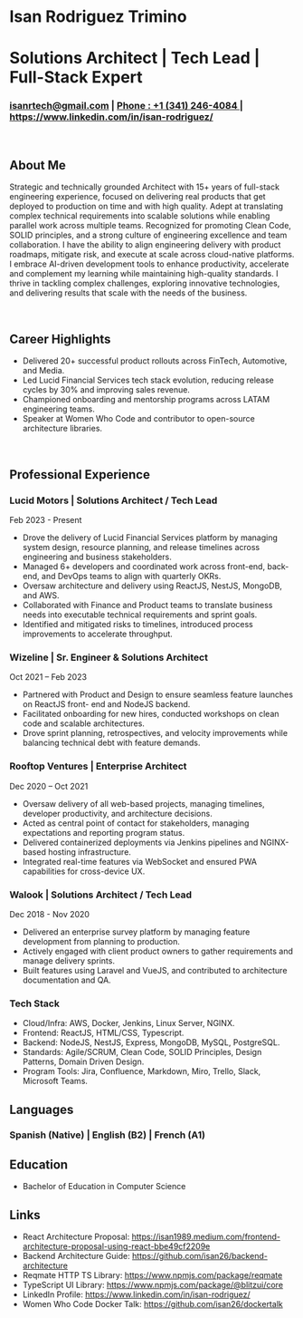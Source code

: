# Isan Rodriguez Trimino
# Solutions Architect | Tech Lead | Full-Stack Expert 

### <isanrtech@gmail.com> | <a href="tel:+13412464084">Phone : +1 (341) 246-4084 </a> | <https://www.linkedin.com/in/isan-rodriguez/>

<br/>

## About Me

Strategic and technically grounded Architect with 15+ years of full-stack engineering experience, focused on delivering real products that get deployed to production on time and with high quality.
Adept at translating complex technical requirements into scalable solutions while enabling parallel work across multiple teams.
Recognized for promoting Clean Code, SOLID principles, and a strong culture of engineering excellence and team collaboration. I have the ability to align engineering delivery with product roadmaps, mitigate risk, and execute at scale across cloud-native platforms. I embrace AI-driven development tools to enhance productivity, accelerate and complement my learning while maintaining high-quality standards. I thrive in tackling complex challenges, exploring innovative technologies, and delivering results that scale with the needs of the business.


<br/>

## Career Highlights

- Delivered 20+ successful product rollouts across FinTech, Automotive, and Media.
- Led Lucid Financial Services tech stack evolution, reducing release cycles by 30% and improving sales revenue.
- Championed onboarding and mentorship programs across LATAM engineering teams.
- Speaker at Women Who Code and contributor to open-source architecture libraries.

<br/>

## Professional Experience

### Lucid Motors | Solutions Architect / Tech Lead

Feb 2023 - Present

- Drove the delivery of Lucid Financial Services platform by managing system design, resource
planning, and release timelines across engineering and business stakeholders.
- Managed 6+ developers and coordinated work across front-end, back-end, and DevOps
teams to align with quarterly OKRs.
- Oversaw architecture and delivery using ReactJS, NestJS, MongoDB, and AWS.
- Collaborated with Finance and Product teams to translate business needs into executable
technical requirements and sprint goals.
- Identified and mitigated risks to timelines, introduced process improvements to accelerate
throughput.

### Wizeline | Sr. Engineer &amp; Solutions Architect

Oct 2021 – Feb 2023

- Partnered with Product and Design to ensure seamless feature launches on ReactJS front-
end and NodeJS backend.
- Facilitated onboarding for new hires, conducted workshops on clean code and scalable
architectures.
- Drove sprint planning, retrospectives, and velocity improvements while balancing technical
debt with feature demands.

### Rooftop Ventures | Enterprise Architect
Dec 2020 – Oct 2021

- Oversaw delivery of all web-based projects, managing timelines, developer productivity, and
architecture decisions.
- Acted as central point of contact for stakeholders, managing expectations and reporting
program status.
- Delivered containerized deployments via Jenkins pipelines and NGINX-based hosting
infrastructure.
- Integrated real-time features via WebSocket and ensured PWA capabilities for cross-device
UX.

### Walook | Solutions Architect / Tech Lead
Dec 2018 - Nov 2020

- Delivered an enterprise survey platform by managing feature development from planning to
production.
- Actively engaged with client product owners to gather requirements and manage delivery
sprints.
- Built features using Laravel and VueJS, and contributed to architecture documentation and
QA.

### Tech Stack

- Cloud/Infra: AWS, Docker, Jenkins, Linux Server, NGINX.
- Frontend: ReactJS, HTML/CSS, Typescript.
- Backend: NodeJS, NestJS, Express, MongoDB, MySQL, PostgreSQL.
- Standards: Agile/SCRUM, Clean Code, SOLID Principles, Design Patterns, Domain Driven Design.
- Program Tools: Jira, Confluence, Markdown, Miro, Trello, Slack, Microsoft Teams.

## Languages

### Spanish (Native) | English (B2) | French (A1)

## Education

- Bachelor of Education in Computer Science

## Links

- React Architecture Proposal: https://isan1989.medium.com/frontend-architecture-proposal-using-react-bbe49cf2209e
- Backend Architecture Guide: https://github.com/isan26/backend-architecture
- Reqmate HTTP TS Library: https://www.npmjs.com/package/reqmate
- TypeScript UI Library: https://www.npmjs.com/package/@blitzui/core
- LinkedIn Profile: https://www.linkedin.com/in/isan-rodriguez/
- Women Who Code Docker Talk: https://github.com/isan26/dockertalk

